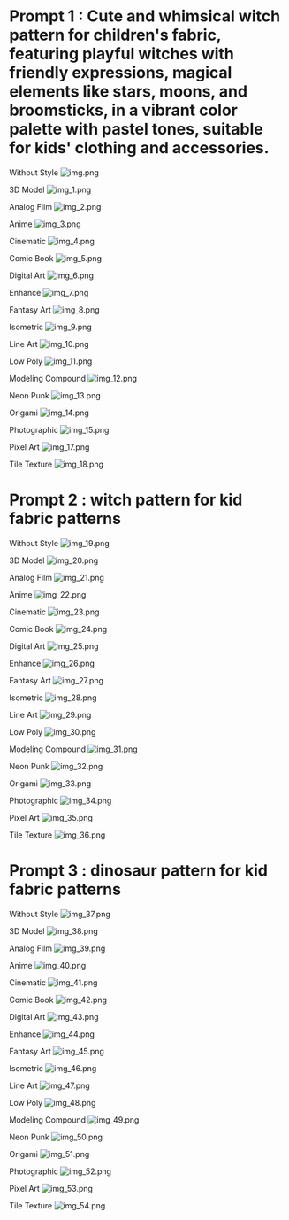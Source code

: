 # Prompt 1 : Cute and whimsical witch pattern for children's fabric, featuring playful witches with friendly expressions, magical elements like stars, moons, and broomsticks, in a vibrant color palette with pastel tones, suitable for kids' clothing and accessories.

Without Style
![img.png](img.png)

3D Model
![img_1.png](img_1.png)

Analog Film
![img_2.png](img_2.png)

Anime
![img_3.png](img_3.png)

Cinematic
![img_4.png](img_4.png)

Comic Book
![img_5.png](img_5.png)

Digital Art
![img_6.png](img_6.png)

Enhance
![img_7.png](img_7.png)

Fantasy Art
![img_8.png](img_8.png)

Isometric
![img_9.png](img_9.png)

Line Art
![img_10.png](img_10.png)

Low Poly
![img_11.png](img_11.png)

Modeling Compound
![img_12.png](img_12.png)

Neon Punk
![img_13.png](img_13.png)

Origami
![img_14.png](img_14.png)

Photographic
![img_15.png](img_15.png)

Pixel Art
![img_17.png](img_17.png)

Tile Texture
![img_18.png](img_18.png)

# Prompt 2 : witch pattern for kid fabric patterns

Without Style
![img_19.png](img_19.png)

3D Model
![img_20.png](img_20.png)

Analog Film
![img_21.png](img_21.png)

Anime
![img_22.png](img_22.png)

Cinematic
![img_23.png](img_23.png)

Comic Book
![img_24.png](img_24.png)

Digital Art
![img_25.png](img_25.png)

Enhance
![img_26.png](img_26.png)

Fantasy Art
![img_27.png](img_27.png)

Isometric
![img_28.png](img_28.png)

Line Art
![img_29.png](img_29.png)

Low Poly
![img_30.png](img_30.png)

Modeling Compound
![img_31.png](img_31.png)

Neon Punk
![img_32.png](img_32.png)

Origami
![img_33.png](img_33.png)

Photographic
![img_34.png](img_34.png)

Pixel Art
![img_35.png](img_35.png)

Tile Texture
![img_36.png](img_36.png)

# Prompt 3 : dinosaur pattern for kid fabric patterns

Without Style
![img_37.png](img_37.png)

3D Model
![img_38.png](img_38.png)

Analog Film
![img_39.png](img_39.png)

Anime
![img_40.png](img_40.png)

Cinematic
![img_41.png](img_41.png)

Comic Book
![img_42.png](img_42.png)

Digital Art
![img_43.png](img_43.png)

Enhance
![img_44.png](img_44.png)

Fantasy Art
![img_45.png](img_45.png)

Isometric
![img_46.png](img_46.png)

Line Art
![img_47.png](img_47.png)

Low Poly
![img_48.png](img_48.png)

Modeling Compound
![img_49.png](img_49.png)

Neon Punk
![img_50.png](img_50.png)

Origami
![img_51.png](img_51.png)

Photographic
![img_52.png](img_52.png)

Pixel Art
![img_53.png](img_53.png)

Tile Texture
![img_54.png](img_54.png)

